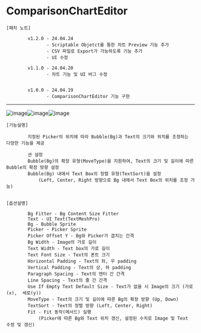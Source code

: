 # ComparisonChartEditor

    [패치 노트]
    
            v1.2.0 - 24.04.24
                   - Scriptable Objetct를 통한 차트 Preview 기능 추가
                   - CSV 파일로 Export가 가능하도록 기능 추가
                   - UI 수정
                   
            v1.1.0 - 24.04.20
                   - 차트 기능 및 UI 버그 수정
                   
            
            v1.0.0 - 24.04.19
                   - ComparisonChartEditor 기능 구현

-------------------------------------------------------------------------------------
![image](https://github.com/kastro723/ComparisonChartEditor/assets/55536937/759d391e-a9df-44a9-b8a3-6889f0c2777b)![image](https://github.com/kastro723/ComparisonChartEditor/assets/55536937/a122d36b-c6bb-4ea2-afa3-67b4a9107532)![image](https://github.com/kastro723/ComparisonChartEditor/assets/55536937/132240be-7e63-4ab9-b743-bd20b603ba9f)



    [기능설명]
    
            지정된 Picker의 위치에 따라 Bubble(Bg)과 Text의 크기와 위치를 조정하는 다양한 기능을 제공

            션 설정
            Bubble(Bg)의 확장 유형(MoveType)을 지원하여, Text의 크기 및 길이에 따른 Bubble의 확장 방향 설정
            Bubble(Bg) 내에서 Text Box의 정렬 유형(TextSort)을 설정
                (Left, Center, Right 방향으로 Bg 내에서 Text Box의 위치를 조정 가능)


    [옵션설명]
    
            Bg Fitter - Bg Content Size Fitter
            Text - UI Text(TextMeshPro)
            Bg - Bubble Sprite
            Picker - Picker Sprite
            Picker Offset Y - Bg와 Picker가 겹치는 간격
            Bg Width - Image의 가로 길이
            Text Width - Text box의 가로 길이
            Text Font Size - Text의 폰트 크기
            Horizontal Padding - Text의 좌, 우 padding
            Vertical Padding - Text의 상, 하 padding
            Paragraph Spacing - Text의 엔터 간 간격
            Line Spacing - Text의 줄 간 간격
            Use If Empty Text Default Size - Text가 없을 시 Image의 크기 (가로(x),  세로(y))
            MoveType - Text의 크기 및 길이에 따른 Bg의 확장 방향 (Up, Down) 
            TextSort - Text의 정렬 방향 (Left, Center, Right)
            Fit - Fit 동작(메서드) 실행 
                (Picker에 따른 Bg와 Text 위치 갱신, 설정된 수치로 Image 및 Text 수정 및 갱신)
            

